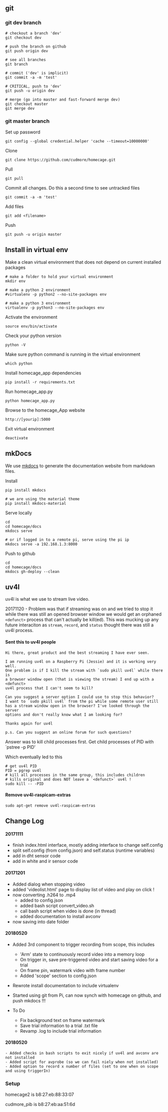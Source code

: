 
## git

### git dev branch

	# checkout a branch 'dev'
	git checkout dev
	
	# push the branch on github
	git push origin dev
	
	# see all branches
	git branch
	
	# commit ('dev' is implicit)
	git commit -a -m 'test'
	
	# CRITICAL, push to 'dev'
	git push -u origin dev

	# merge (go into master and fast-forward merge dev)
	git checkout master
	git merge dev
	
### git master branch

Set up password

	git config --global credential.helper 'cache --timeout=10000000'
	
Clone

	git clone https://github.com/cudmore/homecage.git
	
Pull

	git pull

Commit all changes. Do this a second time to see untracked files

	git commit -a -m 'test'

Add files

	git add <filename>
	
Push

	git push -u origin master
	
## Install in virtual env

Make a clean virtual environment that does not depend on current installed packages

	# make a folder to hold your virtual environment
	mkdir env
		
	# make a python 2 environment
	#virtualenv -p python2 --no-site-packages env
	
	# make a python 3 environment
	virtualenv -p python3 --no-site-packages env

Activate the environment

	source env/bin/activate

Check your python version

	python -V
	
Make sure python command is running in the virtual environment

	which python

Install homecage_app dependencies

	pip install -r requirements.txt 

Run homecage_app.py

	python homecage_app.py

Browse to the homecage_App website

	http://[yourip]:5000
	
Exit virtual environment

	deactivate
	
## mkDocs

We use [mkdocs][mkdocs] to generate the documentation website from markdown files.

Install

    pip install mkdocs
    
    # we are using the material theme
    pip install mkdocs-material
    
Serve locally

    cd
    cd homecage/docs
    mkdocs serve
    
    # or if logged in to a remote pi, serve using the pi ip
    mkdocs serve -a 192.168.1.3:8000
    
Push to github

    cd
    cd homecage/docs
    mkdocs gh-deploy --clean 

## uv4l

uv4l is what we use to stream live video.

20171120 - Problem was that if streaming was on and we tried to stop it while there was still an opened browser window we would get an orphaned `<defunct>` process that can't actually be kill(ed). This was mucking up any future interaciton as `stream`, `record`, and `status` thought there was still a uv4l process.

#### Sent this to uv4l people

```
Hi there, great product and the best streaming I have ever seen.

I am running uv4l on a Raspberry Pi (Jessie) and it is working very well.
One problem is if I kill the stream with `sudo pkill uv4l` while there is
a browser window open (that is viewing the stream) I end up with a <defunct>
uv4l process that I can't seem to kill?

Can you suggest a server option I could use to stop this behavior?
I want to `sudo pkill uv4l` from the pi while some remote user still
has a stream window open in the browser? I've looked through the server
options and don't really know what I am looking for?

Thanks again for uv4l

p.s. Can you suggest an online forum for such questions?
```
Answer was to kill child processes first. Get child processes of PID with `pstree -p PID'

Which eventually led to this

```
# get uv4l PID
PID = pgrep uv4l
# kill all processes in the same group, this includes children
# kills original and does NOT leave a `<defunct>` uv4l !
sudo kill -- -PID
```

#### Remove uv4l-raspicam-extras

    sudo apt-get remove uv4l-raspicam-extras
    
## Change Log

#### 20171111

 - finish index.html interface, mostly adding interface to change self.config
 - split self.config (from config.json) and self.status (runtime variables)
 - add in dht sensor code
 - add in white and ir sensor code

#### 20171201

 - Added dialog when stopping video
 - added 'videolist.html' page to display list of video and play on click !
 - now converting .h264 to .mp4
    - added to config.json
    - added bash script convert_video.sh
    - call bash script when video is done (in thread)
    - added documentation to install avconv
 - now saving into date folder
 
[mkdocs]: http://www.mkdocs.org/

#### 20180520

- Added 3rd component to trigger recording from scope, this includes
  
    - 'Arm' state to continuously record video into a memory loop
    - On trigger in, save pre-triggered video and start saving video for a trial
    - On frame pin, watermark video with frame number
    - Added 'scope' section to config.json

- Rewrote install documentation to include virtualenv
- Started using git from Pi, can now synch with homecage on github, and push mkdocs !!!
- To Do

    - Fix background text on frame watermark
    - Save trial information to a trial .txt file
    - Revamp .log to include trial information
    
#### 20180520

	- Added checks in bash scripts to exit nicely if uv4l and avconv are not installed
	- Added script for avprobe (so we can fail niely when not installed)
	- Added option to record x number of files (set to one when on scope and using triggerIn)
	
### Setup

homecage2 is b8:27:eb:88:33:07

cudmore_pib is b8:27:eb:aa:51:6d

